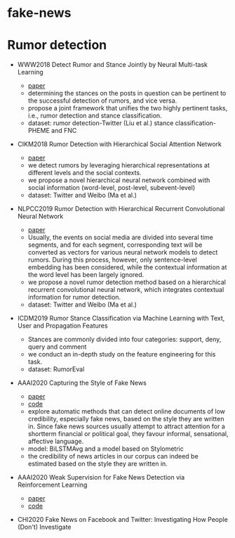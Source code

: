 # fake-news



# Rumor detection
- WWW2018 Detect Rumor and Stance Jointly by Neural Multi-task Learning 
  - [paper](https://dl.acm.org/doi/10.1145/3184558.3188729)
  - determining the stances on the posts in question can be pertinent to the successful detection of rumors, and vice versa.
  - propose a joint framework that unifies the two highly pertinent tasks, i.e., rumor detection and stance classification.
  - dataset: rumor detection-Twitter (Liu et al.)  stance classification-PHEME and FNC
  
- CIKM2018 Rumor Detection with Hierarchical Social Attention Network
  - [paper](https://dl.acm.org/doi/10.1145/3269206.3271709)
  - we detect rumors by leveraging hierarchical representations at different levels and the social contexts.
  - we propose a novel hierarchical neural network combined with social information (word-level, post-level, subevent-level)
  - dataset: Twitter  and  Weibo  (Ma et al.)
  
- NLPCC2019 Rumor Detection with Hierarchical Recurrent Convolutional Neural Network
  - [paper](https://link.springer.com/chapter/10.1007%2F978-3-030-32236-6_30)
  - Usually, the events on social media are divided into several time segments, and for each segment, corresponding text will be converted as vectors for various neural network models to detect rumors. During this process, however, only sentence-level embedding has been considered, while the contextual information at the word level has been largely ignored.
  -  we propose a novel rumor detection method based on a hierarchical recurrent convolutional neural network, which integrates contextual information for rumor detection.
  - dataset: Twitter  and  Weibo  (Ma et al.)

- ICDM2019 Rumor Stance Classification via Machine Learning with Text, User and Propagation Features
  - Stances are commonly divided into four categories: support, deny, query and comment
  - we conduct an in-depth study on the feature engineering for this task.
  - dataset: RumorEval
  
- AAAI2020 Capturing the Style of Fake News
  - [paper](https://aaai.org/ojs/index.php/AAAI/article/view/5386)
  - [code](https://github.com/piotrmp/fakestyle)
  - explore automatic methods that can detect online documents of low credibility, especially fake news, based on the style they are written in. Since fake news sources usually attempt to attract attention for a shortterm financial or political goal, they favour informal, sensational, affective language. 
  - model: BiLSTMAvg and a model based on Stylometric
  -  the credibility of news articles in our corpus can indeed be estimated based on the style they are written in.

- AAAI2020 Weak Supervision for Fake News Detection via Reinforcement Learning
  - [paper](https://arxiv.org/abs/1912.12520)
  - [code](https://github.com/yaqingwang/WeFEND-AAAI20)
 
- CHI2020 Fake News on Facebook and Twitter: Investigating How People (Don't) Investigate
  
  


